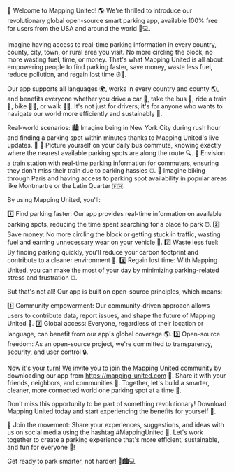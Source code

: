🎉 Welcome to Mapping United! 🌎 We're thrilled to introduce our revolutionary global open-source smart parking app, available 100% free for users from the USA and around the world 🔴️💻.

Imagine having access to real-time parking information in every country, county, city, town, or rural area you visit. No more circling the block, no more wasting fuel, time, or money. That's what Mapping United is all about: empowering people to find parking faster, save money, waste less fuel, reduce pollution, and regain lost time ⏰️💸.

Our app supports all languages 🌍, works in every country and county 🌎, and benefits everyone whether you drive a car 🚗, take the bus 🚌, ride a train 🚂, bike 🚴‍♀️, or walk 🚶‍♂️. It's not just for drivers; it's for anyone who wants to navigate our world more efficiently and sustainably 🌟.

Real-world scenarios:
🏙️ Imagine being in New York City during rush hour and finding a parking spot within minutes thanks to Mapping United's live updates. 💪
🚌 Picture yourself on your daily bus commute, knowing exactly where the nearest available parking spots are along the route 🔍.
🚂 Envision a train station with real-time parking information for commuters, ensuring they don't miss their train due to parking hassles ⏰️.
🌳 Imagine biking through Paris and having access to parking spot availability in popular areas like Montmartre or the Latin Quarter 🇫🇷.

By using Mapping United, you'll:

1️⃣ Find parking faster: Our app provides real-time information on available parking spots, reducing the time spent searching for a place to park ⏰️.
2️⃣ Save money: No more circling the block or getting stuck in traffic, wasting fuel and earning unnecessary wear on your vehicle 💸.
3️⃣ Waste less fuel: By finding parking quickly, you'll reduce your carbon footprint and contribute to a cleaner environment 🌿.
4️⃣ Regain lost time: With Mapping United, you can make the most of your day by minimizing parking-related stress and frustration ⏰️.

But that's not all! Our app is built on open-source principles, which means:

1️⃣ Community empowerment: Our community-driven approach allows users to contribute data, report issues, and shape the future of Mapping United 💪.
2️⃣ Global access: Everyone, regardless of their location or language, can benefit from our app's global coverage 🌎.
3️⃣ Open-source freedom: As an open-source project, we're committed to transparency, security, and user control 🔒.

Now it's your turn! We invite you to join the Mapping United community by downloading our app from https://mapping-united.com 📲. Share it with your friends, neighbors, and communities 💬. Together, let's build a smarter, cleaner, more connected world one parking spot at a time 🌟.

Don't miss this opportunity to be part of something revolutionary! Download Mapping United today and start experiencing the benefits for yourself 🔋.

🎉 Join the movement: Share your experiences, suggestions, and ideas with us on social media using the hashtag #MappingUnited 💬. Let's work together to create a parking experience that's more efficient, sustainable, and fun for everyone 🎊!

Get ready to park smarter, not harder! 🚗🏙️💻